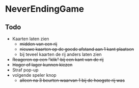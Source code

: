 # NeverEndingGame

## Todo

- Kaarten laten zien
  - ~~midden van een rij~~
  - ~~nieuwe kaarten op de goede afstand aan 1 kant plaatsen~~
  - bij teveel kaarten de rij anders laten zien
- ~~Reageren op een "klik" bij een kant van de rij~~
- ~~Hoger of lager kunnen kiezen~~
- Straf pop-up
- volgende speler knop
  - ~~alleen na 3 beurten waarvan 1 bij de hoogste rij was~~

